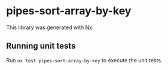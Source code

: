 # pipes-sort-array-by-key

This library was generated with [Nx](https://nx.dev).

## Running unit tests

Run `nx test pipes-sort-array-by-key` to execute the unit tests.

